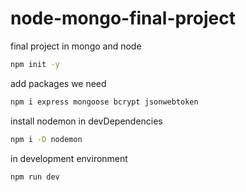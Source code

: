 # node-mongo-final-project

final project in mongo and node

```sh
npm init -y
```

add packages we need

```sh
npm i express mongoose bcrypt jsonwebtoken
```

install nodemon in devDependencies

```sh
npm i -D nodemon
```

in development environment

```sh
npm run dev
```
